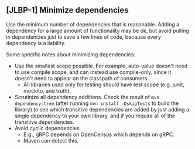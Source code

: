 [JLBP-1] Minimize dependencies
------------------------------

Use the minimum number of dependencies that is reasonable.
Adding a dependency for a large amount of functionality may be ok,
but avoid pulling in dependencies just to save a few lines of code,
because every dependency is a liability.

Some specific notes about minimizing dependencies:

- Use the smallest scope possible. For example, auto-value doesn't
  need to use compile scope, and can instead use compile-only,
  since it doesn't need to appear on the classpath of consumers.
  - All libraries used only for testing should have test scope
    (e.g. junit, mockito, and truth).
- Scrutinize all dependency additions. Check the result of
  `mvn dependency:tree` (after running `mvn install -DskipTests`
  to build the library) to see which transitive dependencies are
  added by just adding a single dependency to your own library,
  and if you require all of the transitive dependencies.
- Avoid cyclic dependencies
  - E.g., gRPC depends on OpenCensus which depends on gRPC.
  - Maven can detect this.
